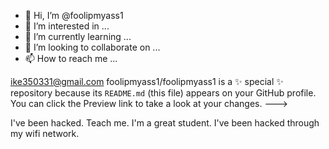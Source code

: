 - 👋 Hi, I’m @foolipmyass1
- 👀 I’m interested in ...
- 🌱 I’m currently learning ...
- 💞️ I’m looking to collaborate on ...
- 📫 How to reach me ...


ike350331@gmail.com 
foolipmyass1/foolipmyass1 is a ✨ special ✨ repository because its `README.md` (this file) appears on your GitHub profile.
You can click the Preview link to take a look at your changes.
--->

I've been hacked. Teach me. I'm a great student.
I've been hacked through my wifi network.
<!---
